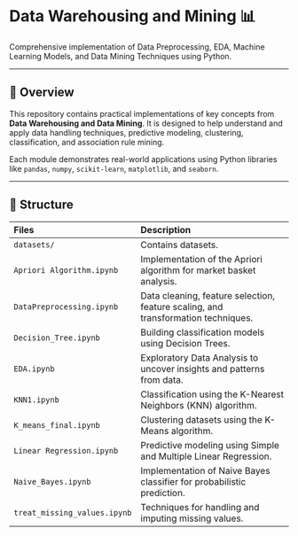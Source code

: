# Data Warehousing and Mining 📊

Comprehensive implementation of Data Preprocessing, EDA, Machine Learning Models, and Data Mining Techniques using Python.

---

## 📖 Overview

This repository contains practical implementations of key concepts from **Data Warehousing and Data Mining**. It is designed to help understand and apply data handling techniques, predictive modeling, clustering, classification, and association rule mining.

Each module demonstrates real-world applications using Python libraries like `pandas`, `numpy`, `scikit-learn`, `matplotlib`, and `seaborn`.

---

## 📂 Structure

| Files | Description |
| :--- | :--- |
| `datasets/` | Contains datasets. |
| `Apriori Algorithm.ipynb` | Implementation of the Apriori algorithm for market basket analysis. |
| `DataPreprocessing.ipynb` | Data cleaning, feature selection, feature scaling, and transformation techniques. |
| `Decision_Tree.ipynb` | Building classification models using Decision Trees. |
| `EDA.ipynb` | Exploratory Data Analysis to uncover insights and patterns from data. |
| `KNN1.ipynb` | Classification using the K-Nearest Neighbors (KNN) algorithm. |
| `K_means_final.ipynb` | Clustering datasets using the K-Means algorithm. |
| `Linear Regression.ipynb` | Predictive modeling using Simple and Multiple Linear Regression. |
| `Naive_Bayes.ipynb` | Implementation of Naive Bayes classifier for probabilistic prediction. |
| `treat_missing_values.ipynb` | Techniques for handling and imputing missing values. |
